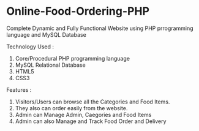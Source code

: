 # Online-Food-Ordering-PHP
Complete Dynamic and Fully Functional Website using PHP prrogramming language and MySQL Database

Technology Used :
1. Core/Procedural PHP programming language
2. MySQL Relational Database
3. HTML5
4. CSS3

Features : 
1. Visitors/Users can browse all the Categories and Food Items.
2. They also can order easily from the website.
3. Admin can Manage Admin, Caegories and Food Items
4. Admin can also Manage and Track Food Order and Delivery
